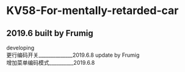 # KV58-For-mentally-retarded-car
## 2019.6 built by Frumig

developing<br>
更行编码开关______________2019.6.8 update by Frumig<br>
增加菜单编码模式__________2019.6.8 

